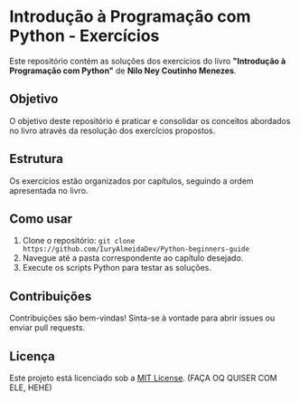 # Introdução à Programação com Python - Exercícios

Este repositório contém as soluções dos exercícios do livro **"Introdução à Programação com Python"** de **Nilo Ney Coutinho Menezes**.

## Objetivo
O objetivo deste repositório é praticar e consolidar os conceitos abordados no livro através da resolução dos exercícios propostos.

## Estrutura
Os exercícios estão organizados por capítulos, seguindo a ordem apresentada no livro.

## Como usar
1. Clone o repositório: `git clone https://github.com/IuryAlmeidaDev/Python-beginners-guide`
2. Navegue até a pasta correspondente ao capítulo desejado.
3. Execute os scripts Python para testar as soluções.

## Contribuições
Contribuições são bem-vindas! Sinta-se à vontade para abrir issues ou enviar pull requests.

## Licença
Este projeto está licenciado sob a [MIT License](LICENSE). (FAÇA OQ QUISER COM ELE, HEHE)
